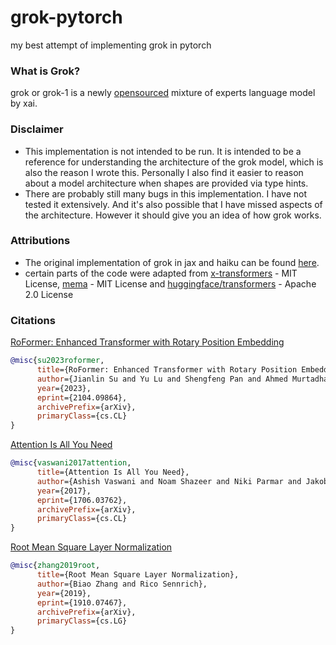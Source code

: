 # grok-pytorch
my best attempt of implementing grok in pytorch

### What is Grok?
grok or grok-1 is a newly [opensourced](https://github.com/xai-org/grok-1) mixture of experts language model by xai.

### Disclaimer
- This implementation is not intended to be run. It is intended to be a reference for understanding the architecture of the grok model, which is also the reason I wrote this. Personally I also find it easier to reason about a model architecture when shapes are provided via type hints.
- There are probably still many bugs in this implementation. I have not tested it extensively. And it's also possible that I have missed aspects of the architecture. However it should give you an idea of how grok works.

### Attributions
- The original implementation of grok in jax and haiku can be found [here](https://github.com/xai-org/grok-1).
- certain parts of the code were adapted from [x-transformers](https://github.com/lucidrains/x-transformers) - MIT License, [mema](https://github.com/dominiquegarmier/mema) - MIT License and [huggingface/transformers](https://github.com/huggingface/transformers/blob/main/src/transformers/models/mixtral/modeling_mixtral.py) - Apache 2.0 License

### Citations
[RoFormer: Enhanced Transformer with Rotary Position Embedding](https://arxiv.org/abs/2104.09864)
```bibtex
@misc{su2023roformer,
      title={RoFormer: Enhanced Transformer with Rotary Position Embedding},
      author={Jianlin Su and Yu Lu and Shengfeng Pan and Ahmed Murtadha and Bo Wen and Yunfeng Liu},
      year={2023},
      eprint={2104.09864},
      archivePrefix={arXiv},
      primaryClass={cs.CL}
}
```
[Attention Is All You Need](https://arxiv.org/abs/1706.03762)
```bibtex
@misc{vaswani2017attention,
      title={Attention Is All You Need},
      author={Ashish Vaswani and Noam Shazeer and Niki Parmar and Jakob Uszkoreit and Llion Jones and Aidan N. Gomez and Lukasz Kaiser and Illia Polosukhin},
      year={2017},
      eprint={1706.03762},
      archivePrefix={arXiv},
      primaryClass={cs.CL}
}
```
[Root Mean Square Layer Normalization](https://arxiv.org/abs/1910.07467)
```bibtex
@misc{zhang2019root,
      title={Root Mean Square Layer Normalization},
      author={Biao Zhang and Rico Sennrich},
      year={2019},
      eprint={1910.07467},
      archivePrefix={arXiv},
      primaryClass={cs.LG}
}
```
